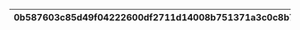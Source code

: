 |0b587603c85d49f04222600df2711d14008b751371a3c0c8b721bedc9d610317|96b1894c1f62949d1bfd77771b9dd9224b9682a468c221a3209ead1afd4d3901|e69c12ae5391e2d7325ec355ae63846456316c4320dc12751021b4e1af28e69e|f125c085425f0aff101c4235f6fc5851a5cbb4f55d7db0d9dd4480379199f4e7|1f995554884ca187a14f56da0bbad40cdc7286d9c21185c2108ad00eab600a75|ecdd10f247aed2b0c6d8aba8979cee7527ce0da580e126553971f0854587948d|f943cd1050717d673b05346c166ede71cc86f4de4b3df6a2a0f5c43a792f2858|8f199f76f169c1c4f78c7e591a3c93e5996ca22196d9e1fed1aeb28f2f3075d0|a4eba4d309e5f2fb3ab074500a0fb9ed7d6efdf5386e810e9f2dada4c8a33918|3e59a6c17a59cb940e0dcb6a39b3d3b27a9ebd1b4e2b8c9995bdd8764e75bddc|d0da6aad5cc7d4744d6eb1a72248653f6bd0d69de3151455eeb9e2de1acb07c9|
| --- | --- | --- | --- | --- | --- | --- | --- | --- | --- | --- |